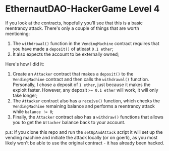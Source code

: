 # EthernautDAO-HackerGame Level 4

If you look at the contracts, hopefully you'll see that this is a basic reentrancy attack.
There's only a couple of things that are worth mentioning:
1. The `withdrawal()` function in the `VendingMachine` contract requires that you have made a `deposit()` of atleast `0.1 ether`;
2. It also expects the account to be externally owned;

Here's how I did it:
1. Create an `Attacker` contract that makes a `deposit()` to the `VendingMachine` contract and then calls the `withdrawal()` function. Personally, I chose a deposit of `1 ether`, just because it makes the exploit faster. However, any deposit `>= 0.1 ether` will work, it will only take longer;
2. The `Attacker` contract also has a `receive()` function, which checks the `VendingMachine` remaining balance and performs a reentrancy attack while `balance != 0`;
3. Finally, the `Attacker` contract also has a `withdraw()` functions that allows you to get the `Attacker` balance back to your account.

p.s: If you clone this repo and run the `setUpAndAttack` script it will set up the vending machine and initiate the attack locally (or on goerli), as you most likely won't be able to use the original contract - it has already been hacked.